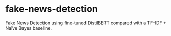 # fake-news-detection
Fake News Detection using fine-tuned DistilBERT compared with a TF–IDF + Naïve Bayes baseline.
